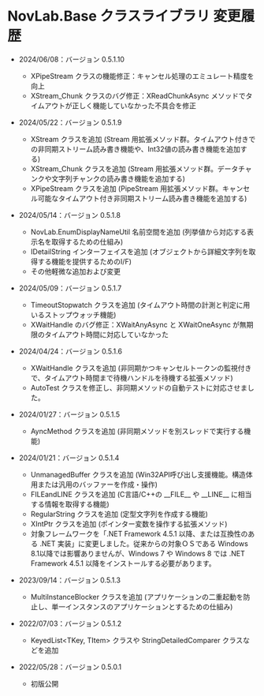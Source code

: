 ﻿# NovLab.Base クラスライブラリ 変更履歴

- 2024/06/08：バージョン 0.5.1.10
  - XPipeStream クラスの機能修正：キャンセル処理のエミュレート精度を向上
  - XStream_Chunk クラスのバグ修正：XReadChunkAsync メソッドでタイムアウトが正しく機能していなかった不具合を修正

- 2024/05/22：バージョン 0.5.1.9
  - XStream クラスを追加 (Stream 用拡張メソッド群。タイムアウト付きでの非同期ストリーム読み書き機能や、Int32値の読み書き機能を追加する)
  - XStream_Chunk クラスを追加 (Stream 用拡張メソッド群。データチャンクや文字列チャンクの読み書き機能を追加する)
  - XPipeStream クラスを追加 (PipeStream 用拡張メソッド群。キャンセル可能なタイムアウト付き非同期ストリーム読み書き機能を追加する)

- 2024/05/14：バージョン 0.5.1.8
  - NovLab.EnumDisplayNameUtil 名前空間を追加 (列挙値から対応する表示名を取得するための仕組み)
  - IDetailString インターフェイスを追加 (オブジェクトから詳細文字列を取得する機能を提供するためのI/F)
  - その他軽微な追加および変更

- 2024/05/09：バージョン 0.5.1.7
  - TimeoutStopwatch クラスを追加 (タイムアウト時間の計測と判定に用いるストップウォッチ機能)
  - XWaitHandle のバグ修正：XWaitAnyAsync と XWaitOneAsync が無期限のタイムアウト時間に対応していなかった

- 2024/04/24：バージョン 0.5.1.6
  - XWaitHandle クラスを追加 (非同期かつキャンセルトークンの監視付きで、タイムアウト時間まで待機ハンドルを待機する拡張メソッド)
  - AutoTest クラスを修正し、非同期メソッドの自動テストに対応させました。

- 2024/01/27：バージョン 0.5.1.5
  - AyncMethod クラスを追加 (非同期メソッドを別スレッドで実行する機能)

- 2024/01/21：バージョン 0.5.1.4
  - UnmanagedBuffer クラスを追加 (Win32API呼び出し支援機能。構造体用または汎用のバッファーを作成・操作)
  - FILEandLINE クラスを追加 (C言語/C++の \_\_FILE\_\_ や \_\_LINE\_\_ に相当する情報を取得する機能)
  - RegularString クラスを追加 (定型文字列を作成する機能)
  - XIntPtr クラスを追加 (ポインター変数を操作する拡張メソッド)
  - 対象フレームワークを「.NET Framework 4.5.1 以降、または互換性のある .NET 実装」に変更しました。従来からの対象ＯＳである Windows 8.1以降では影響ありませんが、Windows 7 や Windows 8 では .NET Framework 4.5.1 以降をインストールする必要があります。

- 2023/09/14：バージョン 0.5.1.3
  - MultiInstanceBlocker クラスを追加 (アプリケーションの二重起動を防止し、単一インスタンスのアプリケーションとするための仕組み)

- 2022/07/03：バージョン 0.5.1.2
  - KeyedList<TKey, TItem> クラスや StringDetailedComparer クラスなどを追加

- 2022/05/28：バージョン 0.5.0.1
  - 初版公開
